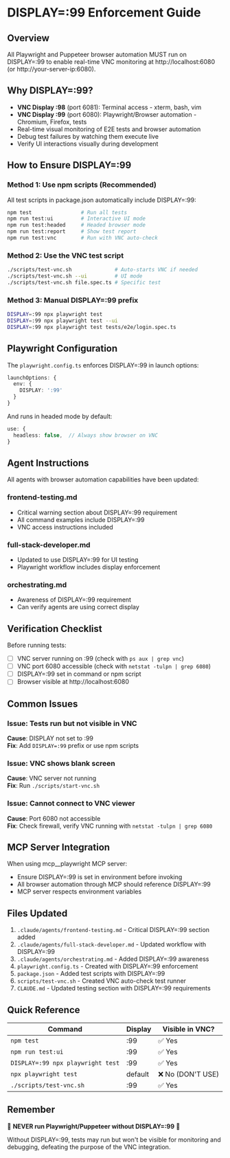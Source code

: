 # DISPLAY=:99 Enforcement Guide

## Overview
All Playwright and Puppeteer browser automation MUST run on DISPLAY=:99 to enable real-time VNC monitoring at http://localhost:6080 (or http://your-server-ip:6080).

## Why DISPLAY=:99?
- **VNC Display :98** (port 6081): Terminal access - xterm, bash, vim
- **VNC Display :99** (port 6080): Playwright/Browser automation - Chromium, Firefox, tests
- Real-time visual monitoring of E2E tests and browser automation
- Debug test failures by watching them execute live
- Verify UI interactions visually during development

## How to Ensure DISPLAY=:99

### Method 1: Use npm scripts (Recommended)
All test scripts in package.json automatically include DISPLAY=:99:

```bash
npm test                # Run all tests
npm run test:ui         # Interactive UI mode
npm run test:headed     # Headed browser mode
npm run test:report     # Show test report
npm run test:vnc        # Run with VNC auto-check
```

### Method 2: Use the VNC test script
```bash
./scripts/test-vnc.sh              # Auto-starts VNC if needed
./scripts/test-vnc.sh --ui         # UI mode
./scripts/test-vnc.sh file.spec.ts # Specific test
```

### Method 3: Manual DISPLAY=:99 prefix
```bash
DISPLAY=:99 npx playwright test
DISPLAY=:99 npx playwright test --ui
DISPLAY=:99 npx playwright test tests/e2e/login.spec.ts
```

## Playwright Configuration
The `playwright.config.ts` enforces DISPLAY=:99 in launch options:

```typescript
launchOptions: {
  env: {
    DISPLAY: ':99'
  }
}
```

And runs in headed mode by default:
```typescript
use: {
  headless: false,  // Always show browser on VNC
}
```

## Agent Instructions
All agents with browser automation capabilities have been updated:

### frontend-testing.md
- Critical warning section about DISPLAY=:99 requirement
- All command examples include DISPLAY=:99
- VNC access instructions included

### full-stack-developer.md
- Updated to use DISPLAY=:99 for UI testing
- Playwright workflow includes display enforcement

### orchestrating.md
- Awareness of DISPLAY=:99 requirement
- Can verify agents are using correct display

## Verification Checklist
Before running tests:
- [ ] VNC server running on :99 (check with `ps aux | grep vnc`)
- [ ] VNC port 6080 accessible (check with `netstat -tulpn | grep 6080`)
- [ ] DISPLAY=:99 set in command or npm script
- [ ] Browser visible at http://localhost:6080

## Common Issues

### Issue: Tests run but not visible in VNC
**Cause**: DISPLAY not set to :99  
**Fix**: Add `DISPLAY=:99` prefix or use npm scripts

### Issue: VNC shows blank screen
**Cause**: VNC server not running  
**Fix**: Run `./scripts/start-vnc.sh`

### Issue: Cannot connect to VNC viewer
**Cause**: Port 6080 not accessible  
**Fix**: Check firewall, verify VNC running with `netstat -tulpn | grep 6080`

## MCP Server Integration
When using mcp__playwright MCP server:
- Ensure DISPLAY=:99 is set in environment before invoking
- All browser automation through MCP should reference DISPLAY=:99
- MCP server respects environment variables

## Files Updated
1. `.claude/agents/frontend-testing.md` - Critical DISPLAY=:99 section added
2. `.claude/agents/full-stack-developer.md` - Updated workflow with DISPLAY=:99
3. `.claude/agents/orchestrating.md` - Added DISPLAY=:99 awareness
4. `playwright.config.ts` - Created with DISPLAY=:99 enforcement
5. `package.json` - Added test scripts with DISPLAY=:99
6. `scripts/test-vnc.sh` - Created VNC auto-check test runner
7. `CLAUDE.md` - Updated testing section with DISPLAY=:99 requirements

## Quick Reference

| Command | Display | Visible in VNC? |
|---------|---------|-----------------|
| `npm test` | :99 | ✅ Yes |
| `npm run test:ui` | :99 | ✅ Yes |
| `DISPLAY=:99 npx playwright test` | :99 | ✅ Yes |
| `npx playwright test` | default | ❌ No (DON'T USE) |
| `./scripts/test-vnc.sh` | :99 | ✅ Yes |

## Remember
🚨 **NEVER run Playwright/Puppeteer without DISPLAY=:99** 🚨

Without DISPLAY=:99, tests may run but won't be visible for monitoring and debugging, defeating the purpose of the VNC integration.
